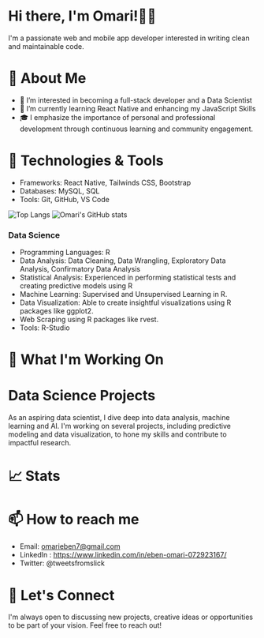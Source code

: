 # Hi there, I'm Omari!👋🏾 
I'm a passionate web and mobile app developer interested in writing clean and maintainable code. 
<!--I am also aspiring to be a Data Scientist.  Here you can find my latest projects, contributions, and more about me.-->
# 🚀 About Me
- 👀 I’m interested in becoming a full-stack developer and a Data Scientist
- 🌱 I’m currently learning React Native and enhancing my JavaScript Skills
- 🎓 I emphasize the importance of personal and professional development through continuous learning and community engagement.
<!-- - 💞️ I’m looking to collaborate on new projects, creative ideas or opportunities -->
<!--- 📫 How to reach me omarieben7@gmail.com -->
<!--- ⚡ Fun fact: ...-->

# 🔧 Technologies & Tools
<!-- - Languages: PHP, JavaScript, Python, R, HTML, CSS,-->
- Frameworks: React Native, Tailwinds CSS, Bootstrap
- Databases: MySQL, SQL
- Tools: Git, GitHub, VS Code
  
![Top Langs](https://github-readme-stats.vercel.app/api/top-langs/?username=Kojo-Jr&layout=compact&theme=algolia) 
![Omari's GitHub stats](https://github-readme-stats.vercel.app/api?username=Kojo-Jr&show_icons=true&theme=algolia)

### Data Science
- Programming Languages: R
- Data Analysis: Data Cleaning, Data Wrangling, Exploratory Data Analysis, Confirmatory Data Analysis
- Statistical Analysis: Experienced in performing statistical tests and creating predictive models using R
- Machine Learning: Supervised and Unsupervised Learning in R.
- Data Visualization: Able to create insightful visualizations using R packages like ggplot2.
- Web Scraping using R packages like rvest.
- Tools: R-Studio
  
# 🌱 What I'm Working On

# Data Science Projects
As an aspiring data scientist, I dive deep into data analysis, machine learning and AI. I'm working on several projects, including predictive modeling and data visualization, to hone my skills and contribute to impactful research.

# 📈 Stats

# 📫 How to reach me
- Email: omarieben7@gmail.com
- LinkedIn : https://www.linkedin.com/in/eben-omari-072923167/
- Twitter: @tweetsfromslick

# 💬 Let's Connect
I'm always open to discussing new projects, creative ideas or opportunities to be part of your vision. Feel free to reach out!


<!---
Kojo-Jr/Kojo-Jr is a ✨ special ✨ repository because its `README.md` (this file) appears on your GitHub profile.
You can click the Preview link to take a look at your changes.
--->

